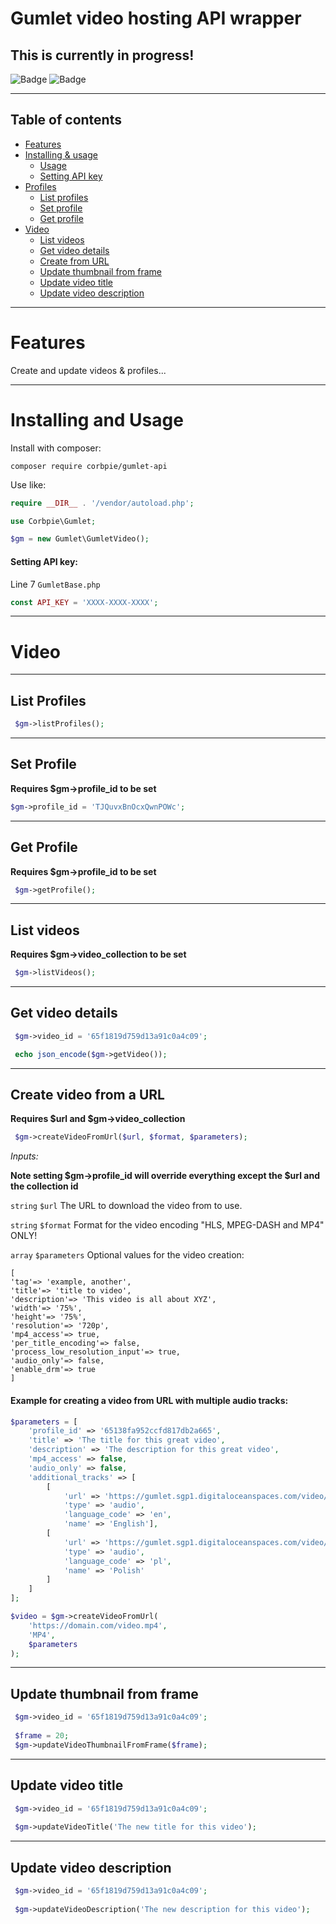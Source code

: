 # Gumlet video hosting API wrapper

## This is currently in progress!


![Badge](https://img.shields.io/badge/V%201.0-blue)
![Badge](https://img.shields.io/badge/PHP%208.2-✔-brightgreen)


---

## Table of contents

- [Features](#features)
- [Installing & usage](#installing)
    - [Usage](#usage)
    - [Setting API key](#setting-api-key)
- [Profiles](#list-profiles)
  - [List profiles](#list-profiles)
  - [Set profile](#set-profile)
  - [Get profile](#get-profile)
- [Video](#video)
    - [List videos](#list-videos)
    - [Get video details](#get-video-details)
    - [Create from URL](#create-video-from-a-url)
    - [Update thumbnail from frame](#update-thumbnail-from-frame)
    - [Update video title](#update-video-title)
    - [Update video description](#update-video-description)

---

# Features

Create and update videos & profiles...

---
<span id="installing"></span>

# Installing and Usage

Install with composer:

```
composer require corbpie/gumlet-api
```
<span id="usage"></span>
Use like:

```php
require __DIR__ . '/vendor/autoload.php';

use Corbpie\Gumlet;

$gm = new Gumlet\GumletVideo();

```

#### Setting API key:

<span id="setting-api-key"></span>

Line 7 ```GumletBase.php```

```php
const API_KEY = 'XXXX-XXXX-XXXX';
```

---

# Video

---

## List Profiles


```php
 $gm->listProfiles();
```

---

## Set Profile

**Requires $gm->profile_id to be set**


```php
$gm->profile_id = 'TJQuvxBnOcxQwnPOWc';
```

---

## Get Profile

**Requires $gm->profile_id to be set**


```php
 $gm->getProfile();
```

---


## List videos

**Requires $gm->video_collection to be set**

```php
 $gm->listVideos();
```
---


## Get video details

```php
 $gm->video_id = '65f1819d759d13a91c0a4c09';

 echo json_encode($gm->getVideo());

```

---

## Create video from a URL

**Requires $url and $gm->video_collection**

```php
 $gm->createVideoFromUrl($url, $format, $parameters);
```

_Inputs:_

**Note setting $gm->profile_id will override everything except the $url and the collection id**

`string` `$url` The URL to download the video from to use.

`string` `$format` Format for the video encoding "HLS, MPEG-DASH and MP4" ONLY!

`array` `$parameters` Optional values for the video creation:

```
[
'tag'=> 'example, another',
'title'=> 'title to video',
'description'=> 'This video is all about XYZ',
'width'=> '75%',
'height'=> '75%',
'resolution'=> '720p',
'mp4_access'=> true,
'per_title_encoding'=> false,
'process_low_resolution_input'=> true,
'audio_only'=> false,
'enable_drm'=> true
]
```


#### Example for creating a video from URL with multiple audio tracks:

```php
$parameters = [
    'profile_id' => '65138fa952ccfd817db2a665',
    'title' => 'The title for this great video',
    'description' => 'The description for this great video',
    'mp4_access' => false,
    'audio_only' => false,
    'additional_tracks' => [
        [
            'url' => 'https://gumlet.sgp1.digitaloceanspaces.com/video/sample_1.aac',
            'type' => 'audio',
            'language_code' => 'en',
            'name' => 'English'],
        [
            'url' => 'https://gumlet.sgp1.digitaloceanspaces.com/video/sample_1.aac',
            'type' => 'audio',
            'language_code' => 'pl',
            'name' => 'Polish'
        ]
    ]
];

$video = $gm->createVideoFromUrl(
    'https://domain.com/video.mp4',
    'MP4',
    $parameters
);
```
---

## Update thumbnail from frame

```php
 $gm->video_id = '65f1819d759d13a91c0a4c09';
 
 $frame = 20;
 $gm->updateVideoThumbnailFromFrame($frame);
```

---

## Update video title

```php
 $gm->video_id = '65f1819d759d13a91c0a4c09';
 
 $gm->updateVideoTitle('The new title for this video');
```

---

## Update video description

```php
 $gm->video_id = '65f1819d759d13a91c0a4c09';
 
 $gm->updateVideoDescription('The new description for this video');
```